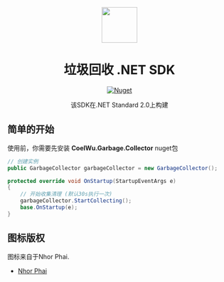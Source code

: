 <p align="center">
    <img src="https://i.loli.net/2021/02/24/EzIOcftFVg6huXQ.png" align="center" height="80"/>
</p>

<div align="center">

# 垃圾回收 .NET SDK

[![Nuget](https://img.shields.io/nuget/v/CoelWu.Garbage.Collector)](https://www.nuget.org/packages/CoelWu.Garbage.Collector/)

该SDK在.NET Standard 2.0上构建

</div>

## 简单的开始

使用前，你需要先安装 **CoelWu.Garbage.Collector** nuget包

```csharp
// 创建实例
public GarbageCollector garbageCollector = new GarbageCollector();

protected override void OnStartup(StartupEventArgs e)
{
    // 开始收集清理 (默认30s执行一次)
    garbageCollector.StartCollecting();
    base.OnStartup(e);
}
```

## 图标版权

图标来自于Nhor Phai.

- [Nhor Phai](https://www.flaticon.com/authors/nhor-phai)
